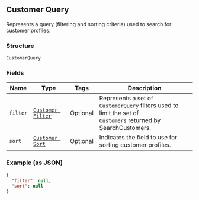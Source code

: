 ## Customer Query

Represents a query (filtering and sorting criteria) used to search
for customer profiles.

### Structure

`CustomerQuery`

### Fields

| Name | Type | Tags | Description |
|  --- | --- | --- | --- |
| `filter` | [`Customer Filter`](/doc/models/customer-filter.md) | Optional | Represents a set of `CustomerQuery` filters used to limit the set of<br>`Customers` returned by SearchCustomers. |
| `sort` | [`Customer Sort`](/doc/models/customer-sort.md) | Optional | Indicates the field to use for sorting customer profiles. |

### Example (as JSON)

```json
{
  "filter": null,
  "sort": null
}
```

